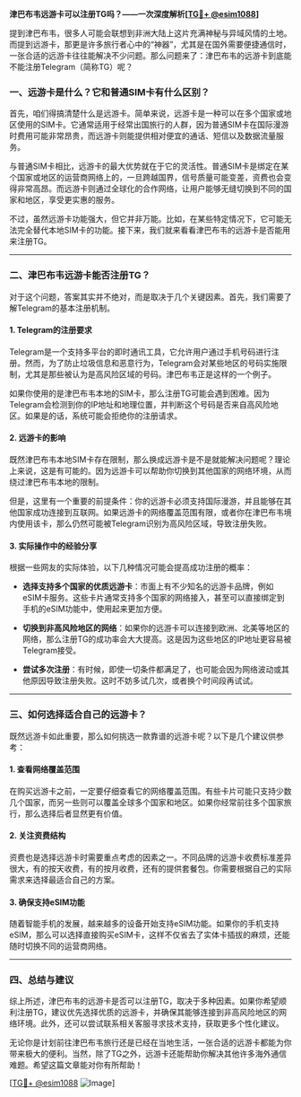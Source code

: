 **津巴布韦远游卡可以注册TG吗？——一次深度解析[[TG💪+ @esim1088](https://t.me/s/esim1088)]**

提到津巴布韦，很多人可能会联想到非洲大陆上这片充满神秘与异域风情的土地。而提到远游卡，那更是许多旅行者心中的“神器”，尤其是在国外需要便捷通信时，一张合适的远游卡往往能解决不少问题。那么问题来了：津巴布韦的远游卡到底能不能注册Telegram（简称TG）呢？

### 一、远游卡是什么？它和普通SIM卡有什么区别？

首先，咱们得搞清楚什么是远游卡。简单来说，远游卡是一种可以在多个国家或地区使用的SIM卡。它通常适用于经常出国旅行的人群，因为普通SIM卡在国际漫游时费用可能非常昂贵，而远游卡则能提供相对便宜的通话、短信以及数据流量服务。

与普通SIM卡相比，远游卡的最大优势就在于它的灵活性。普通SIM卡是绑定在某个国家或地区的运营商网络上的，一旦跨越国界，信号质量可能变差，资费也会变得非常高昂。而远游卡则通过全球化的合作网络，让用户能够无缝切换到不同的国家和地区，享受更实惠的服务。

不过，虽然远游卡功能强大，但它并非万能。比如，在某些特定情况下，它可能无法完全替代本地SIM卡的功能。接下来，我们就来看看津巴布韦的远游卡是否能用来注册TG。

---

### 二、津巴布韦远游卡能否注册TG？

对于这个问题，答案其实并不绝对，而是取决于几个关键因素。首先，我们需要了解Telegram的基本注册机制。

#### 1. Telegram的注册要求

Telegram是一个支持多平台的即时通讯工具，它允许用户通过手机号码进行注册。然而，为了防止垃圾信息和恶意行为，Telegram会对某些地区的号码实施限制，尤其是那些被认为是高风险区域的号码。津巴布韦正是这样的一个例子。

如果你使用的是津巴布韦本地的SIM卡，那么注册TG可能会遇到困难。因为Telegram会检测到你的IP地址和地理位置，并判断这个号码是否来自高风险地区。如果是的话，系统可能会拒绝你的注册请求。

#### 2. 远游卡的影响

既然津巴布韦本地SIM卡存在限制，那么换成远游卡是不是就能解决问题呢？理论上来说，这是有可能的。因为远游卡可以帮助你切换到其他国家的网络环境，从而绕过津巴布韦本地的限制。

但是，这里有一个重要的前提条件：你的远游卡必须支持国际漫游，并且能够在其他国家成功连接到互联网。如果远游卡的网络覆盖范围有限，或者你在津巴布韦境内使用该卡，那么仍然可能被Telegram识别为高风险区域，导致注册失败。

#### 3. 实际操作中的经验分享

根据一些网友的实际体验，以下几种情况可能会提高成功注册的概率：

- **选择支持多个国家的优质远游卡**：市面上有不少知名的远游卡品牌，例如eSIM卡服务。这些卡片通常支持多个国家的网络接入，甚至可以直接绑定到手机的eSIM功能中，使用起来更加方便。
  
- **切换到非高风险地区的网络**：如果你的远游卡可以连接到欧洲、北美等地区的网络，那么注册TG的成功率会大大提高。这是因为这些地区的IP地址更容易被Telegram接受。

- **尝试多次注册**：有时候，即使一切条件都满足了，也可能会因为网络波动或其他原因导致注册失败。这时不妨多试几次，或者换个时间段再试试。

---

### 三、如何选择适合自己的远游卡？

既然远游卡如此重要，那么如何挑选一款靠谱的远游卡呢？以下是几个建议供参考：

#### 1. 查看网络覆盖范围

在购买远游卡之前，一定要仔细查看它的网络覆盖范围。有些卡片可能只支持少数几个国家，而另一些则可以覆盖全球多个国家和地区。如果你经常前往多个国家旅行，那么选择后者显然更有价值。

#### 2. 关注资费结构

资费也是选择远游卡时需要重点考虑的因素之一。不同品牌的远游卡收费标准差异很大，有的按天收费，有的按月收费，还有的提供套餐包。你需要根据自己的实际需求来选择最适合自己的方案。

#### 3. 确保支持eSIM功能

随着智能手机的发展，越来越多的设备开始支持eSIM功能。如果你的手机支持eSIM，那么可以选择直接购买eSIM卡，这样不仅省去了实体卡插拔的麻烦，还能随时切换不同的运营商网络。

---

### 四、总结与建议

综上所述，津巴布韦的远游卡是否可以注册TG，取决于多种因素。如果你希望顺利注册TG，建议优先选择优质的远游卡，并确保其能够连接到非高风险地区的网络环境。此外，还可以尝试联系相关客服寻求技术支持，获取更多个性化建议。

无论你是计划前往津巴布韦旅行还是已经在当地生活，一张合适的远游卡都能为你带来极大的便利。当然，除了TG之外，远游卡还能帮助你解决其他许多海外通信难题。希望这篇文章能对你有所帮助！

[[TG💪+ @esim1088](https://t.me/s/esim1088) ![Image](https://i.postimg.cc/4NQfJmqS/Snipaste-2025-05-13-00-14-12.png)]